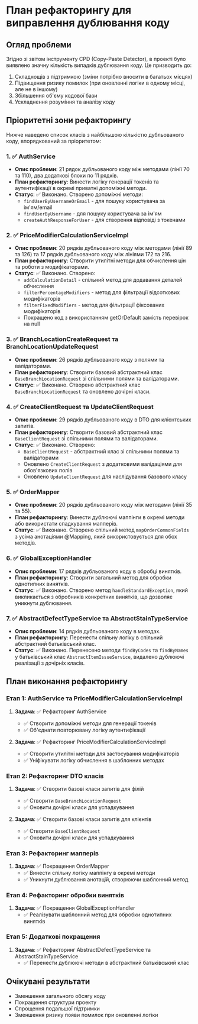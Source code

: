 # План рефакторингу для виправлення дублювання коду

## Огляд проблеми

Згідно зі звітом інструменту CPD (Copy-Paste Detector), в проекті було виявлено значну кількість випадків дублювання коду. Це призводить до:

1. Складнощів з підтримкою (зміни потрібно вносити в багатьох місцях)
2. Підвищення ризику помилок (при оновленні логіки в одному місці, але не в іншому)
3. Збільшення об'єму кодової бази
4. Ускладнення розуміння та аналізу коду

## Пріоритетні зони рефакторингу

Нижче наведено список класів з найбільшою кількістю дубльованого коду, впорядкований за пріоритетом:

### 1. ✅ AuthService

- **Опис проблеми**: 21 рядок дубльованого коду між методами (лінії 70 та 110), два додаткові блоки по 11 рядків.
- **План рефакторингу**: Винести логіку генерації токенів та аутентифікації в окремі приватні допоміжні методи.
- **Статус**: ✅ Виконано. Створено допоміжні методи:
  - `findUserByUsernameOrEmail` - для пошуку користувача за ім'ям/email
  - `findUserByUsername` - для пошуку користувача за ім'ям
  - `createAuthResponseForUser` - для створення відповіді з токенами

### 2. ✅ PriceModifierCalculationServiceImpl

- **Опис проблеми**: 20 рядків дубльованого коду між методами (лінії 89 та 126) та 17 рядків дубльованого коду між лініями 172 та 216.
- **План рефакторингу**: Створити утилітні методи для обчислення цін та роботи з модифікаторами.
- **Статус**: ✅ Виконано. Створено:
  - `addCalculationDetail` - спільний метод для додавання деталей обчислення
  - `filterPercentageModifiers` - метод для фільтрації відсоткових модифікаторів
  - `filterFixedModifiers` - метод для фільтрації фіксованих модифікаторів
  - Покращено код з використанням getOrDefault замість перевірок на null

### 3. ✅ BranchLocationCreateRequest та BranchLocationUpdateRequest

- **Опис проблеми**: 26 рядків дубльованого коду з полями та валідаторами.
- **План рефакторингу**: Створити базовий абстрактний клас `BaseBranchLocationRequest` зі спільними полями та валідаторами.
- **Статус**: ✅ Виконано. Створено абстрактний клас `BaseBranchLocationRequest` та оновлено дочірні класи.

### 4. ✅ CreateClientRequest та UpdateClientRequest

- **Опис проблеми**: 29 рядків дубльованого коду в DTO для клієнтських запитів.
- **План рефакторингу**: Створити базовий абстрактний клас `BaseClientRequest` зі спільними полями та валідаторами.
- **Статус**: ✅ Виконано. Створено:
  - `BaseClientRequest` - абстрактний клас зі спільними полями та валідаторами
  - Оновлено `CreateClientRequest` з додатковими валідаціями для обов'язкових полів
  - Оновлено `UpdateClientRequest` для наслідування базового класу

### 5. ✅ OrderMapper

- **Опис проблеми**: 20 рядків дубльованого коду між методами (лінії 35 та 55).
- **План рефакторингу**: Винести дублюючі маппінги в окремі методи або використати спадкування мапперів.
- **Статус**: ✅ Виконано. Створено спільний метод `mapOrderCommonFields` з усіма анотаціями @Mapping, який використовується для обох методів.

### 6. ✅ GlobalExceptionHandler

- **Опис проблеми**: 17 рядків дубльованого коду в обробці винятків.
- **План рефакторингу**: Створити загальний метод для обробки однотипних винятків.
- **Статус**: ✅ Виконано. Створено метод `handleStandardException`, який викликається з обробників конкретних винятків, що дозволяє уникнути дублювання.

### 7. ✅ AbstractDefectTypeService та AbstractStainTypeService

- **Опис проблеми**: 14 рядків дубльованого коду в методах.
- **План рефакторингу**: Перенести спільну логіку в спільний абстрактний батьківський клас.
- **Статус**: ✅ Виконано. Перенесено методи `findByCodes` та `findByNames` у батьківський клас `AbstractItemIssueService`, видалено дублюючі реалізації з дочірніх класів.

## План виконання рефакторингу

### Етап 1: AuthService та PriceModifierCalculationServiceImpl

1. **Задача**: ✅ Рефакторинг AuthService

   - ✅ Створити допоміжні методи для генерації токенів
   - ✅ Об'єднати повторювану логіку аутентифікації

2. **Задача**: ✅ Рефакторинг PriceModifierCalculationServiceImpl
   - ✅ Створити утилітні методи для застосування модифікаторів
   - ✅ Уніфікувати логіку обчислення в шаблонних методах

### Етап 2: Рефакторинг DTO класів

1. **Задача**: ✅ Створити базові класи запитів для філій

   - ✅ Створити `BaseBranchLocationRequest`
   - ✅ Оновити дочірні класи для успадкування

2. **Задача**: ✅ Створити базові класи запитів для клієнтів
   - ✅ Створити `BaseClientRequest`
   - ✅ Оновити дочірні класи для успадкування

### Етап 3: Рефакторинг мапперів

1. **Задача**: ✅ Покращення OrderMapper
   - ✅ Винести спільну логіку маппінгу в окремі методи
   - ✅ Уникнути дублювання анотацій, створюючи шаблонний метод

### Етап 4: Рефакторинг обробки винятків

1. **Задача**: ✅ Покращення GlobalExceptionHandler
   - ✅ Реалізувати шаблонний метод для обробки однотипних винятків

### Етап 5: Додаткові покращення

1. **Задача**: ✅ Рефакторинг AbstractDefectTypeService та AbstractStainTypeService
   - ✅ Перенести дублюючі методи в абстрактний батьківський клас

## Очікувані результати

- Зменшення загального обсягу коду
- Покращення структури проекту
- Спрощення подальшої підтримки
- Зменшення ризику появи помилок при оновленні логіки
